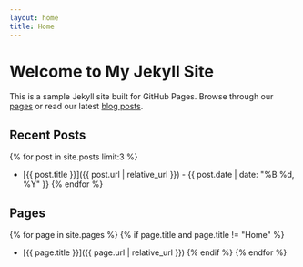 ```yaml
---
layout: home
title: Home
---
```


# Welcome to My Jekyll Site

This is a sample Jekyll site built for GitHub Pages. Browse through our [pages](/pages/) or read our latest [blog posts](/posts/).

## Recent Posts

{% for post in site.posts limit:3 %}
- [{{ post.title }}]({{ post.url | relative_url }}) - {{ post.date | date: "%B %d, %Y" }}
{% endfor %}

## Pages

{% for page in site.pages %}
{% if page.title and page.title != "Home" %}
- [{{ page.title }}]({{ page.url | relative_url }})
{% endif %}
{% endfor %} 
